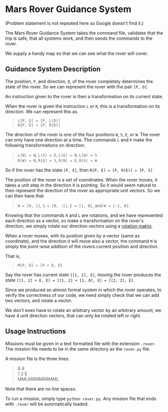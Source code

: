 # Mars Rover Guidance System 

(Problem statement is not repeated here so Google doesn't find it.)

The Mars Rover Guidance System takes the command file, validates that the trip is safe, that all systems work, and then sends the commands to the rover. 

We supply a handy map so that we can see what the rover will cover.

## Guidance System Description

The position, `P`, and direction, `D`, of the rover completely determines the state of the rover. So we can represent the rover with the pair `[P, D]`. 

An instruction given to the rover is then a transformation on its current state. 

When the rover is given the instruction `L` or `R`, this is a transformation on its direction. We can represent this as 

> `L[P, D] = [P, L(D)]`  
> `R[P, D] = [P, R(D)]`

The direction of the rover is one of the four positions `N`, `S`, `E`, or `W`. The rover can only have one direction at a time. The commands `L` and `R` make the following transformations on direction:

> `L(N) = W`, `L(S) = E`, `L(E) = N`, `L(W) = S`  
> `R(W) = N`, `R(E) = S`, `R(N) = E`, `R(S) = W`
  
So if the rover has the state `[P, E]`, then `R[P, E] = [P, R(E)] = [P, S]`

The position of the rover is a set of coordinates. When the rover moves, it takes a unit step in the direction it is pointing. So it would seem natural to then represent the direction of the rover as appropriate unit vectors. So we can then have that 
 
 > `N = [0, 1]`, `S = [0, -1]`, `E = [1, 0]`, and `W = [-1, 0]`.
 
 Knowing that the commands `R` and `L` are rotations, and we have represented each direction as a vector, so make a transformation on the rover's direction, we simply rotate our direction vectors using a [rotation matrix](https://en.wikipedia.org/wiki/Rotation_matrix). 
 
 When a rover moves, with its position given by a vector (same as coordinate), and the direction it will move also a vector, the command `M` is simply the point-wise addition of the rovers current position and direction.
 
That is, 
> `M[P, D] = [P + D, D]`

Say the rover has current state `[[1, 2], E]`, moving the rover produces the state `[[1, 2] + E, E] = [[1, 2] + [1, 0], E] = [[2, 2], E]`. 

Since we produced an almost formal system in which the rover operates, to verify the correctness of our code, we need simply check that we can add two vectors, and rotate a vector. 

We don't even have to rotate an arbitrary vector by an arbitrary amount, we have 4 unit direction vectors, that can only be rotated left or right.

## Usage Instructions 

Missions must be given in a text formatted file with the extension `.rover`. The mission file needs to be in the same directory as the `rover.py` file. 

A mission file is the three lines:
> 8 8  
1 2 E  
MMLMRMMRRMML  

Note that there are no line spaces.

To run a mission, simply type `python rover.py`. Any mission file that ends with `.rover` will be automatically loaded. 
